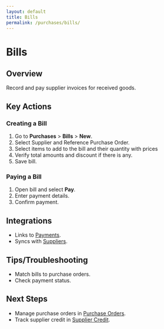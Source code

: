 ```yaml
---
layout: default
title: Bills
permalink: /purchases/bills/
---
```


# Bills

## Overview
Record and pay supplier invoices for received goods.

## Key Actions

### Creating a Bill
1. Go to **Purchases** > **Bills** > **New**.
2. Select Supplier and Reference Purchase Order.
3. Select items to add to the bill and their quantity with prices
4. Verify total amounts and discount if there is any.
5. Save bill.

### Paying a Bill
1. Open bill and select **Pay**.
2. Enter payment details.
3. Confirm payment.

## Integrations
- Links to [Payments](payments.md).
- Syncs with [Suppliers](suppliers.md).

## Tips/Troubleshooting
- Match bills to purchase orders.
- Check payment status.

## Next Steps
- Manage purchase orders in [Purchase Orders](purchase-orders.md).
- Track supplier credit in [Supplier Credit](supplier-credit.md).
